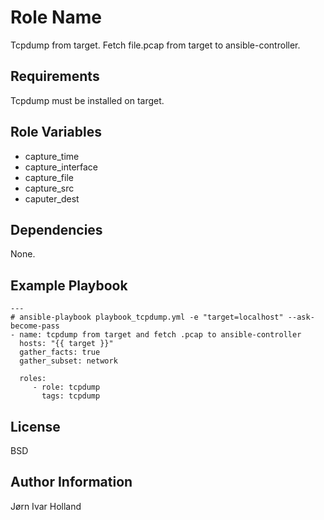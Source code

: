 Role Name
=========

Tcpdump from target. Fetch file.pcap from target to ansible-controller.

Requirements
------------

Tcpdump must be installed on target.

Role Variables
--------------

- capture\_time
- capture\_interface
- capture\_file
- capture\_src
- caputer\_dest

Dependencies
------------

None.

Example Playbook
----------------

    ---
    # ansible-playbook playbook_tcpdump.yml -e "target=localhost" --ask-become-pass
    - name: tcpdump from target and fetch .pcap to ansible-controller
      hosts: "{{ target }}"
      gather_facts: true
      gather_subset: network

      roles:
         - role: tcpdump
           tags: tcpdump

License
-------

BSD

Author Information
------------------

Jørn Ivar Holland
